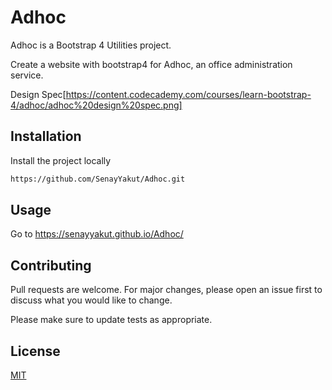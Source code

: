 # Adhoc

Adhoc is a Bootstrap 4 Utilities project.

Create a website with bootstrap4 for Adhoc, an office administration service. 

Design Spec[https://content.codecademy.com/courses/learn-bootstrap-4/adhoc/adhoc%20design%20spec.png]

## Installation

Install the project locally
```bash
https://github.com/SenayYakut/Adhoc.git
```

## Usage
Go to 
https://senayyakut.github.io/Adhoc/

## Contributing
Pull requests are welcome. For major changes, please open an issue first to discuss what you would like to change.

Please make sure to update tests as appropriate.

## License
[MIT](https://choosealicense.com/licenses/mit/)

